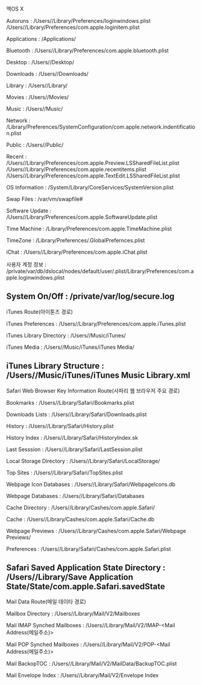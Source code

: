 맥OS X

Autoruns : /Users/<username>/Library/Preferences/loginwindows.plist
           /Users/<username>/Library/Preferences/com.apple.loginitem.plist

Applications : /Applications/

Bluetooth : /Users/<username>/Library/Preferences/com.apple.bluetooth.plist

Desktop : /Users/<username>/Desktop/

Downloads : /Users/<username>/Downloads/

Library : /Users/<username>/Library/

Movies : /Users/<username>/Movies/

Music : /Users/<username>/Music/

Network : /Library/Preferences/SystemConfiguration/com.apple.network.indentification.plist

Public : /Users/<username>/Public/

Recent : /Users/<username>/Library/Preferences/com.apple.Preview.LSSharedFileList.plist
         /Users/<username>/Library/Preferences/com.apple.recentitems.plist
         /Users/<username>/Library/Preferences/com.apple.TextEdit.LSSharedFileList.plist

OS Information : /System/Library/CoreServices/SystemVersion.plist

Swap Files : /var/vm/swapfile#

Software Update : /Users/<username>/Library/Preferences/com.apple.SoftwareUpdate.plist

Time Machine : /Library/Preferences/com.apple.TimeMachine.plist

TimeZone : /Library/Preferences/.GlobalPrefernces.plist

iChat : /Users/<username>/Library/Preferences/com.apple.iChat.plist

사용자 계정 정보 : /private/var/db/dslocal/nodes/default/user/<username>.plist/Library/Preferences/com.apple.loginwindows.plist

System On/Off : /private/var/log/secure.log
------------------------------------------------------------------------------------------------------------------------------------------------------
iTunes Route(아이툰즈 경로)

iTunes Preferences : /Users/<username>/Library/Preferences/com.apple.iTunes.plist

iTunes Library Directory : /Users/<username>/Music/iTunes/

iTunes Media : /Users/<username>/Music/iTunes/iTunes Media/

iTunes Library Structure : /Users/<username>/Music/iTunes/iTunes Music Library.xml
------------------------------------------------------------------------------------------------------------------------------------------------------
Safari Web Browser Key Information Route(사파리 웹 브라우저 주요 경로)

Bookmarks : /Users/<username>/Library/Safari/Bookmarks.plist

Downloads Lists : /Users/<username>/Library/Safari/Downloads.plist

History : /Users/<username>/Library/Safari/History.plist

History Index : /Users/<username>/Library/Safari/HistoryIndex.sk

Last Sesssion : /Users/<username>/Library/Safari/LastSession.plist

Local Storage Directory : /Users/<username>/Library/Safari/LocalStorage/

Top Sites : /Users/<username>/Library/Safari/TopSites.plist

Webpage Icon Databases : /Users/<username>/Library/Safari/WebpageIcons.db

Webpage Databases : /Users/<username>/Library/Safari/Databases

Cache Directory : /Users/<username>/Library/Cashes/com.apple.Safari/

Cache : /Users/<username>/Library/Cashes/com.apple.Safari/Cache.db

Webpage Previews : /Users/<username>/Library/Cashes/com.apple.Safari/Webpage Previews/

Preferences : /Users/<username>/Library/Safari/Cashes/com.apple.Safari.plist

Safari Saved Application State Directory : /Users/<username>/Library/Save Application State/State/com.apple.Safari.savedState
------------------------------------------------------------------------------------------------------------------------------------------------------
Mail Data Route(메일 데이타 경로)

Mailbox Directory : /Users/<username>/Library/Mail/V2/Mailboxes

Mail IMAP Synched Mailboxes : /Users/<username>/Library/Mail/V2/IMAP-<Mail Address(메일주소)>

Mail POP Synched Mailboxes : /Users/<username>/Library/Mail/V2/POP-<Mail Address(메일주소)>

Mail BackopTOC : /Users/<username>/Library/Mail/V2/MailData/BackupTOC.plist

Mail Envelope Index : /Users/<username>/Library/Mail/V2/Envelope Index
